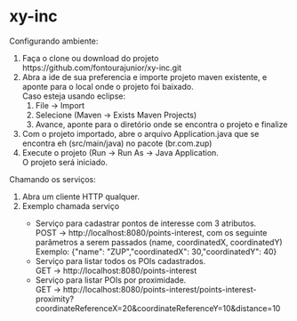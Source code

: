 # xy-inc
Configurando ambiente:
<ol>
  <li>Faça o clone ou download do projeto https://github.com/fontourajunior/xy-inc.git</>
  <li>Abra a ide de sua preferencia e importe projeto maven existente, e aponte para o local onde o projeto foi baixado.<br>
  Caso esteja usando eclipse:
    <ol>
      <li>File -> Import</li>
      <li>Selecione (Maven -> Exists Maven Projects)</li>
      <li>Avance, aponte para o diretório onde se encontra o projeto e finalize</li>
    </ol>
  </li>
  <li>Com o projeto importado, abre o arquivo Application.java que se encontra eh (src/main/java) no pacote (br.com.zup)</li>
  <li>Execute o projeto (Run -> Run As -> Java Application. <br> O projeto será iniciado.</li>
</ol>

Chamando os serviços:
<ol>
  <li>Abra um cliente HTTP qualquer.</li>
  <li>Exemplo chamada serviço</li>
    <ul>
       <li>
        Serviço para cadastrar pontos de interesse com 3 atributos.<br/>
        POST -> http://localhost:8080/points-interest, com os seguinte parâmetros a serem passados (name, coordinatedX, coordinatedY)<br/>
          Exemplo: {"name": "ZUP","coordinatedX": 30,"coordinatedY": 40}
          </li>
        <li>
          Serviço para listar todos os POIs cadastrados.<br>
          GET -> http://localhost:8080/points-interest
        </li>
        <li>
          Serviço para listar POIs por proximidade.<br>
          GET -> http://localhost:8080/points-interest/points-interest-proximity?coordinateReferenceX=20&coordinateReferenceY=10&distance=10
        </li>
    </ul>
</ol>
